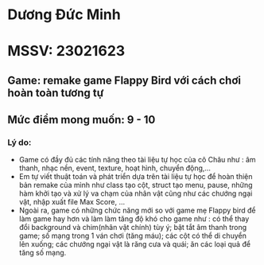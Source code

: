 # Dương Đức Minh 
# MSSV: 23021623
## Game: remake game Flappy Bird với cách chơi hoàn toàn tương tự
## Mức điểm mong muốn: 9 - 10
### Lý do:
- Game có đầy đủ các tính năng theo tài liệu tự học của cô Châu như : âm thanh, nhạc nền, event, texture, hoạt hình, chuyển động,...
- Em tự viết thuật toán và phát triển dựa trên tài liệu tự học để hoàn thiện bản remake của mình như class tạo cột, struct tạo menu, pause, những hàm khởi tạo và xử lý va chạm của nhân vật cũng như các chướng ngại vật, nhập xuất file Max Score, ...
- Ngoài ra, game có những chức năng mới so với game mẹ Flappy bird để làm game hay hơn và làm làm tăng độ khó cho game như : có thể thay đổi background và chim(nhân vật chính) tùy ý;  bật tắt âm thanh trong game; số mạng trong 1 ván chơi (tăng máu); các cột có thể di chuyển lên xuống; các chướng ngại vật là răng cưa và quái; ăn các loại quả để tăng số mạng.
